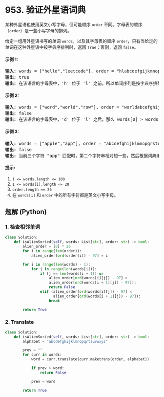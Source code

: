 # 953. 验证外星语词典
某种外星语也使用英文小写字母，但可能顺序 ```order``` 不同。字母表的顺序（```order```）是一些小写字母的排列。

给定一组用外星语书写的单词 ```words```，以及其字母表的顺序 ```order```，只有当给定的单词在这种外星语中按字典序排列时，返回 ```true```；否则，返回 ```false```。

#### 示例 1:
<pre>
<strong>输入:</strong> words = ["hello","leetcode"], order = "hlabcdefgijkmnopqrstuvwxyz"
<strong>输出:</strong> true
<strong>输出:</strong> 在该语言的字母表中，'h' 位于 'l' 之前，所以单词序列是按字典序排列的。
</pre>

#### 示例 2:
<pre>
<strong>输入:</strong> words = ["word","world","row"], order = "worldabcefghijkmnpqstuvxyz"
<strong>输出:</strong> false
<strong>输出:</strong> 在该语言的字母表中，'d' 位于 'l' 之后，那么 words[0] > words[1]，因此单词序列不是按字典序排列的。
</pre>

#### 示例 3:
<pre>
<strong>输入:</strong> words = ["apple","app"], order = "abcdefghijklmnopqrstuvwxyz"
<strong>输出:</strong> false
<strong>输出:</strong> 当前三个字符 "app" 匹配时，第二个字符串相对短一些，然后根据词典编纂规则 "apple" > "app"，因为 'l' > '∅'，其中 '∅' 是空白字符，定义为比任何其他字符都小（<a href="https://baike.baidu.com/item/%E5%AD%97%E5%85%B8%E5%BA%8F">更多信息</a>）。
</pre>

#### 提示:
1. ```1 <= words.length <= 100```
2. ```1 <= words[i].length <= 20```
3. ```order.length == 26```
4. 在 ```words[i]``` 和 ```order``` 中的所有字符都是英文小写字母。

## 题解 (Python)

### 1. 检查相邻单词
```Python
class Solution:
    def isAlienSorted(self, words: List[str], order: str) -> bool:
        alien_order = [0] * 26
        for i in range(len(order)):
            alien_order[ord(order[i]) - 97] = i

        for i in range(len(words) - 1):
            for j in range(len(words[i])):
                if (j == len(words[i + 1]) or
                    alien_order[ord(words[i][j]) - 97] >
                    alien_order[ord(words[i + 1][j]) - 97]):
                    return False
                elif (alien_order[ord(words[i][j]) - 97] <
                      alien_order[ord(words[i + 1][j]) - 97]):
                    break

        return True
```

### 2. Translate
```Python
class Solution:
    def isAlienSorted(self, words: List[str], order: str) -> bool:
        alphabet = "abcdefghijklmnopqrtsuvwxyz"

        prev = ""
        for curr in words:
            word = curr.translate(curr.maketrans(order, alphabet))

            if prev > word:
                return False

            prev = word

        return True
```
